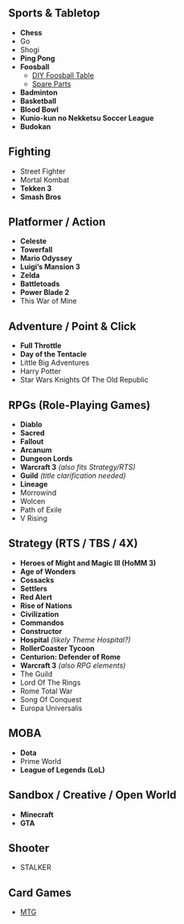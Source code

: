 ## Sports & Tabletop
- **Chess**
- Go
- Shogi
- **Ping Pong**
- **Foosball**
  - [DIY Foosball Table](https://recroompick.com/diy-foosball-table/)
  - [Spare Parts](https://www.fruugonorge.com/deler-til-bordfotball/a-3524?page=2)
- **Badminton**
- **Basketball**
- **Blood Bowl**
- **Kunio-kun no Nekketsu Soccer League**
- **Budokan**

## Fighting
- Street Fighter
- Mortal Kombat
- **Tekken 3**
- **Smash Bros**

## Platformer / Action
- **Celeste**
- **Towerfall**
- **Mario Odyssey**
- **Luigi’s Mansion 3**
- **Zelda**
- **Battletoads**
- **Power Blade 2**
- This War of Mine

## Adventure / Point & Click
- **Full Throttle**
- **Day of the Tentacle**
- Little Big Adventures
- Harry Potter
- Star Wars Knights Of The Old Republic 

## RPGs (Role-Playing Games)
- **Diablo**
- **Sacred**
- **Fallout**
- **Arcanum**
- **Dungeon Lords**
- **Warcraft 3** *(also fits Strategy/RTS)*
- **Guild** *(title clarification needed)*
- **Lineage**
- Morrowind
- Wolcen
- Path of Exile
- V Rising

## Strategy (RTS / TBS / 4X)
- **Heroes of Might and Magic III (HoMM 3)**
- **Age of Wonders**
- **Cossacks**
- **Settlers**
- **Red Alert**
- **Rise of Nations**
- **Civilization**
- **Commandos**
- **Constructor**
- **Hospital** *(likely Theme Hospital?)*
- **RollerCoaster Tycoon**
- **Centurion: Defender of Rome**
- **Warcraft 3** *(also RPG elements)*
- The Guild
- Lord Of The Rings
- Rome Total War
- Song Of Conquest
- Europa Universalis

## MOBA
- **Dota**
- Prime World
- **League of Legends (LoL)**

## Sandbox / Creative / Open World
- **Minecraft**
- **GTA**

## Shooter
- STALKER

## Card Games
- [MTG](/2025/04/05/mtg-pauper.html)
